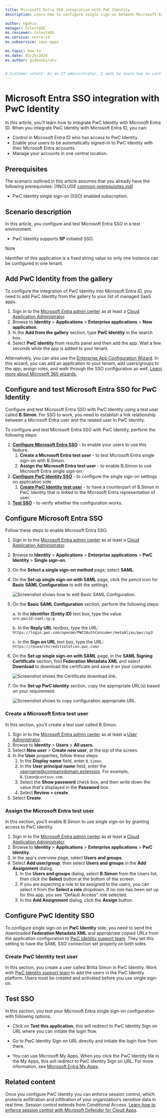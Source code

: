 ```yaml
---
title: Microsoft Entra SSO integration with PwC Identity
description: Learn how to configure single sign-on between Microsoft Entra ID and PwC Identity.

author: nguhiu
manager: CelesteDG
ms.reviewer: CelesteDG
ms.service: entra-id
ms.subservice: saas-apps

ms.topic: how-to
ms.date: 03/25/2024
ms.author: gideonkiratu


# Customer intent: As an IT administrator, I want to learn how to configure single sign-on between Microsoft Entra ID and PwC Identity so that I can control who has access to PwC Identity, enable automatic sign-in with Microsoft Entra accounts, and manage my accounts in one central location.
---
```


# Microsoft Entra SSO integration with PwC Identity

In this article,  you'll learn how to integrate PwC Identity with Microsoft Entra ID. When you integrate PwC Identity with Microsoft Entra ID, you can:

* Control in Microsoft Entra ID who has access to PwC Identity.
* Enable your users to be automatically signed-in to PwC Identity with their Microsoft Entra accounts.
* Manage your accounts in one central location.

## Prerequisites
The scenario outlined in this article assumes that you already have the following prerequisites:
[!INCLUDE [common-prerequisites.md](~/identity/saas-apps/includes/common-prerequisites.md)]
* PwC Identity single sign-on (SSO) enabled subscription.

## Scenario description

In this article,  you configure and test Microsoft Entra SSO in a test environment.

* PwC Identity supports **SP** initiated SSO.

> [!NOTE]
> Identifier of this application is a fixed string value so only one instance can be configured in one tenant.

## Add PwC Identity from the gallery

To configure the integration of PwC Identity into Microsoft Entra ID, you need to add PwC Identity from the gallery to your list of managed SaaS apps.

1. Sign in to the [Microsoft Entra admin center](https://entra.microsoft.com) as at least a [Cloud Application Administrator](~/identity/role-based-access-control/permissions-reference.md#cloud-application-administrator).
1. Browse to **Identity** > **Applications** > **Enterprise applications** > **New application**.
1. In the **Add from the gallery** section, type **PwC Identity** in the search box.
1. Select **PwC Identity** from results panel and then add the app. Wait a few seconds while the app is added to your tenant.

 Alternatively, you can also use the [Enterprise App Configuration Wizard](https://portal.office.com/AdminPortal/home?Q=Docs#/azureadappintegration). In this wizard, you can add an application to your tenant, add users/groups to the app, assign roles, and walk through the SSO configuration as well. [Learn more about Microsoft 365 wizards.](/microsoft-365/admin/misc/azure-ad-setup-guides)

<a name='configure-and-test-azure-ad-sso-for-pwc-identity'></a>

## Configure and test Microsoft Entra SSO for PwC Identity

Configure and test Microsoft Entra SSO with PwC Identity using a test user called **B.Simon**. For SSO to work, you need to establish a link relationship between a Microsoft Entra user and the related user in PwC Identity.

To configure and test Microsoft Entra SSO with PwC Identity, perform the following steps:

1. **[Configure Microsoft Entra SSO](#configure-azure-ad-sso)** - to enable your users to use this feature.
    1. **Create a Microsoft Entra test user** - to test Microsoft Entra single sign-on with B.Simon.
    1. **Assign the Microsoft Entra test user** - to enable B.Simon to use Microsoft Entra single sign-on.
1. **[Configure PwC Identity SSO](#configure-pwc-identity-sso)** - to configure the single sign-on settings on application side.
    1. **[Create PwC Identity test user](#create-pwc-identity-test-user)** - to have a counterpart of B.Simon in PwC Identity that is linked to the Microsoft Entra representation of user.
1. **[Test SSO](#test-sso)** - to verify whether the configuration works.

<a name='configure-azure-ad-sso'></a>

## Configure Microsoft Entra SSO

Follow these steps to enable Microsoft Entra SSO.

1. Sign in to the [Microsoft Entra admin center](https://entra.microsoft.com) as at least a [Cloud Application Administrator](~/identity/role-based-access-control/permissions-reference.md#cloud-application-administrator).
1. Browse to **Identity** > **Applications** > **Enterprise applications** > **PwC Identity** > **Single sign-on**.
1. On the **Select a single sign-on method** page, select **SAML**.
1. On the **Set up single sign-on with SAML** page, click the pencil icon for **Basic SAML Configuration** to edit the settings.

   ![Screenshot shows how to edit Basic SAML Configuration.](common/edit-urls.png "Basic Configuration")

1. On the **Basic SAML Configuration** section, perform the following steps:

	a. In the **Identifier (Entity ID)** text box, type the value:
    `urn:pwcid:saml:sp:p`

	b. In the **Reply URL** textbox, type the URL:
	`https://login.pwc.com/openam/PWCIAuthConsumer/metaAlias/pwc/sp3`

	c. In the **Sign on URL** text box, type the URL:
    `https://researchcreditsolution.pwc.com/`

1. On the **Set up single sign-on with SAML** page, in the **SAML Signing Certificate** section, find **Federation Metadata XML** and select **Download** to download the certificate and save it on your computer.

	![Screenshot shows the Certificate download link.](common/metadataxml.png "Certificate")

1. On the **Set up PwC Identity** section, copy the appropriate URL(s) based on your requirement.

	![Screenshot shows to copy configuration appropriate URL.](common/copy-configuration-urls.png "Metadata")

<a name='create-an-azure-ad-test-user'></a>

### Create a Microsoft Entra test user

In this section, you'll create a test user called B.Simon.

1. Sign in to the [Microsoft Entra admin center](https://entra.microsoft.com) as at least a [User Administrator](~/identity/role-based-access-control/permissions-reference.md#user-administrator).
1. Browse to **Identity** > **Users** > **All users**.
1. Select **New user** > **Create new user**, at the top of the screen.
1. In the **User** properties, follow these steps:
   1. In the **Display name** field, enter `B.Simon`.  
   1. In the **User principal name** field, enter the username@companydomain.extension. For example, `B.Simon@contoso.com`.
   1. Select the **Show password** check box, and then write down the value that's displayed in the **Password** box.
   1. Select **Review + create**.
1. Select **Create**.

<a name='assign-the-azure-ad-test-user'></a>

### Assign the Microsoft Entra test user

In this section, you'll enable B.Simon to use single sign-on by granting access to PwC Identity.

1. Sign in to the [Microsoft Entra admin center](https://entra.microsoft.com) as at least a [Cloud Application Administrator](~/identity/role-based-access-control/permissions-reference.md#cloud-application-administrator).
1. Browse to **Identity** > **Applications** > **Enterprise applications** > **PwC Identity**.
1. In the app's overview page, select **Users and groups**.
1. Select **Add user/group**, then select **Users and groups** in the **Add Assignment** dialog.
   1. In the **Users and groups** dialog, select **B.Simon** from the Users list, then click the **Select** button at the bottom of the screen.
   1. If you are expecting a role to be assigned to the users, you can select it from the **Select a role** dropdown. If no role has been set up for this app, you see "Default Access" role selected.
   1. In the **Add Assignment** dialog, click the **Assign** button.

## Configure PwC Identity SSO

To configure single sign-on on **PwC Identity** side, you need to send the downloaded **Federation Metadata XML** and appropriate copied URLs from the application configuration to [PwC Identity support team](https://www.pwc.com/us/en/services/tax/specialized-tax/research-development-credit.html). They set this setting to have the SAML SSO connection set properly on both sides.

### Create PwC Identity test user

In this section, you create a user called Britta Simon in PwC Identity. Work with [PwC Identity support team](https://www.pwc.com/us/en/services/tax/specialized-tax/research-development-credit.html) to add the users in the PwC Identity platform. Users must be created and activated before you use single sign-on.

## Test SSO 

In this section, you test your Microsoft Entra single sign-on configuration with following options. 

* Click on **Test this application**, this will redirect to PwC Identity Sign on URL where you can initiate the login flow. 

* Go to PwC Identity Sign on URL directly and initiate the login flow from there.

* You can use Microsoft My Apps. When you click the PwC Identity tile in the My Apps, this will redirect to PwC Identity Sign on URL. For more information, see [Microsoft Entra My Apps](/azure/active-directory/manage-apps/end-user-experiences#azure-ad-my-apps).

## Related content

Once you configure PwC Identity you can enforce session control, which protects exfiltration and infiltration of your organization’s sensitive data in real time. Session control extends from Conditional Access. [Learn how to enforce session control with Microsoft Defender for Cloud Apps](/cloud-app-security/proxy-deployment-aad).
